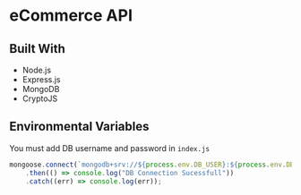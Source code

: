 # eCommerce API

## Built With

* Node.js
* Express.js
* MongoDB
* CryptoJS

## Environmental Variables
You must add DB username and password in `index.js`

```js
mongoose.connect(`mongodb+srv://${process.env.DB_USER}:${process.env.DB_PASSWORD}@cluster0.gnkjwte.mongodb.net/shop?retryWrites=true&w=majority`)
    .then(() => console.log("DB Connection Sucessfull"))
    .catch((err) => console.log(err));
```